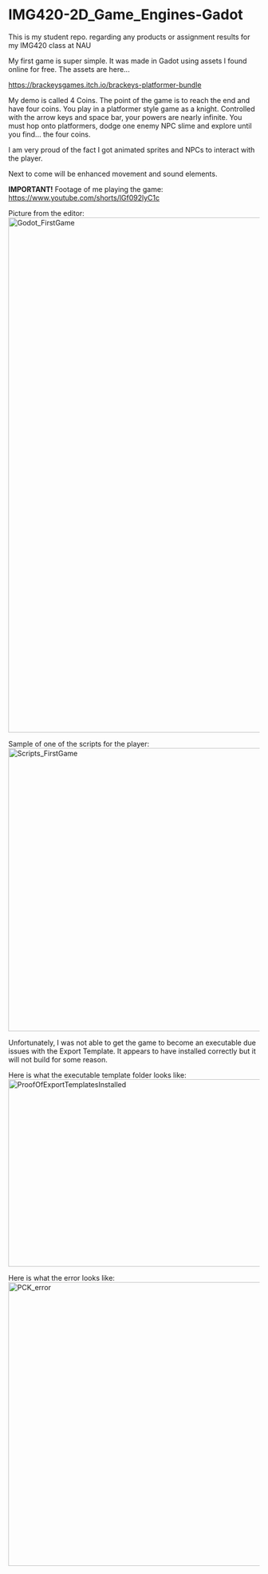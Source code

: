 # IMG420-2D_Game_Engines-Gadot
This is my student repo. regarding any products or assignment results for my IMG420 class at NAU

My first game is super simple.
It was made in Gadot using assets I found online for free.
The assets are here...

https://brackeysgames.itch.io/brackeys-platformer-bundle

My demo is called 4 Coins. The point of the game is to reach the end and have four coins.
You play in a platformer style game as a knight. 
Controlled with the arrow keys and space bar, your powers are nearly infinite.
You must hop onto platformers, dodge one enemy NPC slime and explore until you find... the four coins.

I am very proud of the fact I got animated sprites and NPCs to interact with the player.

Next to come will be enhanced movement and sound elements.

**IMPORTANT!**
Footage of me playing the game:
https://www.youtube.com/shorts/lGf092lyC1c

Picture from the editor:
<img width="1915" height="1031" alt="Godot_FirstGame" src="https://github.com/user-attachments/assets/92459bc6-ea90-44bc-a547-9049ec34c0d1" />

Sample of one of the scripts for the player:
<img width="1353" height="567" alt="Scripts_FirstGame" src="https://github.com/user-attachments/assets/cb3473d7-50b7-4211-99e1-cb1ea40dd6b7" />

Unfortunately, I was not able to get the game to become an executable due issues with the Export Template. It appears to have installed correctly but it will not build for some reason.

Here is what the executable template folder looks like:
<img width="717" height="375" alt="ProofOfExportTemplatesInstalled" src="https://github.com/user-attachments/assets/d9e0b97b-2b09-4fb2-8ace-ba9b39e709ba" />

Here is what the error looks like:
<img width="957" height="568" alt="PCK_error" src="https://github.com/user-attachments/assets/58e4266d-656c-4ab6-83d8-69fb53136c96" />
